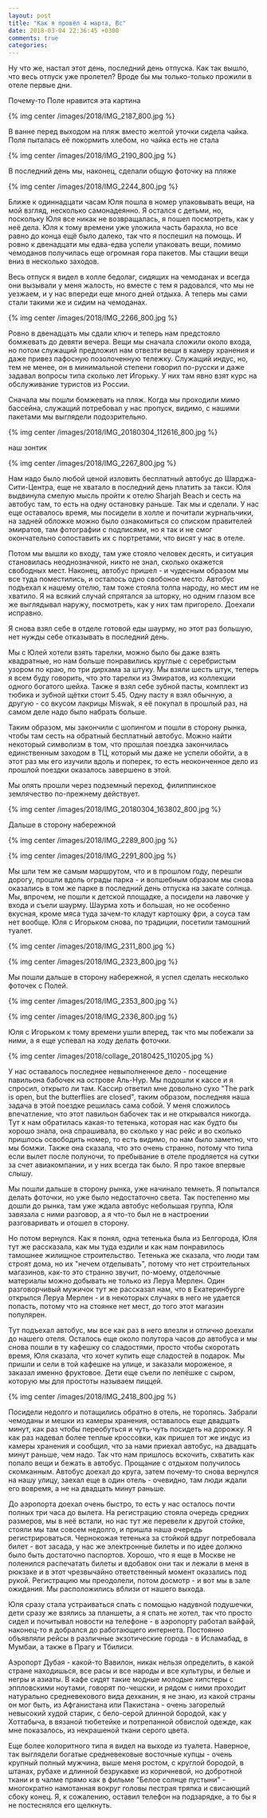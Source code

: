 ```yaml
---
layout: post
title: "Как я провёл 4 марта, Вс"
date: 2018-03-04 22:36:45 +0300
comments: true
categories: 
---
```

Ну что же, настал этот день, последний день отпуска. Как так вышло, что весь отпуск уже пролетел? Вроде бы мы только-только прожили в отеле первые дни. 

Почему-то Поле нравится эта картина

{% img center /images/2018/IMG_2187_800.jpg %}


В ванне перед выходом на пляж вместо желтой уточки сидела чайка. Поля пыталась её покормить хлебом, но чайка есть не стала

{% img center /images/2018/IMG_2190_800.jpg %} 



В последний день мы, наконец, сделали общую фоточку на пляже



{% img center /images/2018/IMG_2244_800.jpg %}




Ближе к одиннадцати часам Юля пошла в номер упаковывать вещи, на мой взгляд, несколько самонадеянно. Я остался с детьми, но, поскольку Юля все никак не возвращалась, я пошел посмотреть, как у неё дела. Юля к тому времени уже уложила часть барахла, но все равно до конца ещё было далеко, так что я поспешил на помощь. И ровно к двенадцати мы едва-едва успели упаковать вещи, помимо чемоданов получилась еще огромная гора пакетов. Мы стащии вещи вниз в несколько заходов.

Весь отпуск я видел в холле бедолаг, сидящих на чемоданах и всегда они вызывали у меня жалость, но вместе с тем я радовался, что мы не уезжаем, и у нас впереди еще много дней отдыха. А теперь мы сами стали такими же и сидим на чемоданах.

{% img center /images/2018/IMG_2266_800.jpg %}

Ровно в двенадцать мы сдали ключ и теперь нам предстояло бомжевать до девяти вечера. Вещи мы сначала сложили около входа, но потом служащий предложил нам отвезти вещи в камеру хранения и даже привез пафосную позолоченную тележку. Служащий индус, но, тем не менее, он в минимальной степени говорил по-русски и даже задавал вопросы типа сколько лет Игорьку. У них там явно взят курс на обслуживание туристов из России.



 

Сначала мы пошли бомжевать на пляж. Когда мы проходили мимо бассейна, служащий потребовал у нас пропуск, видимо, с нашими пакетами мы выглядели подозрительно.


{% img center /images/2018/IMG_20180304_112616_800.jpg %}

наш зонтик

{% img center /images/2018/IMG_2267_800.jpg %}

Нам надо было любой ценой изловить бесплатный автобус до Шарджа-Сити-Центра, еще не хватало в последний день платить за такси. Юля выдвинула смелую мысль пройти к отелю Sharjah Beach и сесть на автобус там, то есть на одну остановку раньше. Так мы и сделали. У нас еще оставалось время, мы посидели в холле и почитали журнальчики, на задней обложке можно было ознакомиться со списком правителей эмиратов, там фотографии с подписями, но я так и не смог окончательно сопоставить их с портретами, что висят у нас в отеле.

Потом мы вышли ко входу, там уже стояло человек десять, и ситуация становилась неоднозначной, никто не знал, сколько окажется свободных мест. Наконец, автобус пришел - и чудесным образом мы все туда поместились, и осталось одно свобоное место. Автобус подъехал к нашему отелю, там тоже стояла толпа народу, но мест им не хватило. Я на всякий случай спрятался за шторку, но одним глазом все же выглядывал наружу, посмотреть, как у них там пригорело. Доехали исправно.



Я снова взял себе в отделе готовой еды шаурму, но этот раз большую, нет нужды себе отказывать в последний день.


Мы с Юлей хотели взять тарелки, можно было бы даже взять квадратные, но нам больше понравились круглые с серебристым узором по краю, по три дирхама за штуку. Мы взяли шесть штук, теперь я всем буду говорить, что это тарелки из Эмиратов, из коллекции одного богатого шейха. Также я взял себе зубной пасты, комплект из тюбика и зубной щётки стоит 5.45. Одну пасту я взял обычную, а другую - со вкусом лакрицы Miswak, я её покупал в прошлый раз, на самом деле надо было набрать больше.

Таким образом, мы закончили с шопингом и пошли в сторону рынка, чтобы там сесть на обратный бесплатный автобус. Можно найти некоторый символизм в том, что прошлая поездка закончилась единственным заходом в ТЦ, который мы даже не успели обойти, а в этот раз мы его изучили вдоль и поперек, то есть неоконченное дело из прошлой поездки оказалось завершено в этой.

Мы опять прошли через подземный переход, филиппинское землячество по-прежнему действует.

{% img center /images/2018/IMG_20180304_163802_800.jpg %}

Дальше в сторону набережной

{% img center /images/2018/IMG_2289_800.jpg %}

{% img center /images/2018/IMG_2291_800.jpg %}

Мы шли тем же самым маршрутом, что и в прошлом году, перешли дорогу, прошли вдоль ограды парка - и волшебным образом мы снова оказались в том же парке в последний день отпуска на закате солнца. Мы, впрочем, не пошли к детской площадке, а посидели на лавочке у входа и съели шаурму. Шаурма хоть и большая, но не особенно вкусная, кроме мяса туда зачем-то кладут картошку фри, а соуса там нет вообще. Юля с Игорьком снова, по традиции, посетили тамошний туалет.

{% img center /images/2018/IMG_2311_800.jpg %}

{% img center /images/2018/IMG_2323_800.jpg %}

Мы пошли дальше в сторону набережной, я успел сделать несколько фоточек с Полей.

{% img center /images/2018/IMG_2353_800.jpg %}

{% img center /images/2018/IMG_2336_800.jpg %}

Юля с Игорьком к тому времени ушли вперед, так что мы побежали за ними, а я еще успевал на ходу делать фоточки.

{% img center /images/2018/collage_20180425_110205.jpg %}

У нас оставалось последнее невыполненное дело - посещение павильона бабочек на острове Аль-Нур. Мы подошли к кассе и я спросил, открыто ли там. Кассир ответил мне довольно сухо "The park is open, but the butterflies are closed", таким образом, последняя наша задача в этой поездке решилась сама собой. У меня сложилось впечатление, что этот павильон бабочек так и не открывался никогда. Тут к нам обратилась какая-то тетенька, которая нас как будто бы хорошо знала, она спрашивала, во сколько у нас рейс и во сколько пришлось освободить номер, то есть видимо, по нам было заметно, что мы бомжи. Также она сказала, что это очень странно, потому что типа если вылет после полуночи, то пребывание в отеле продляется на сутки за счет авиакомпании, и у них всегда так было. Я про такое впервые слышу.

Мы пошли дальше в сторону рынка, уже начинало темнеть. Я попытался делать фоточки, но уже было недостаточно света. Так постепенно мы дошли до рынка, там уже ждала автобус небольшая группа, Юля завязала с ними разговор, а я что-то был не в настроении разговаривать и отошел в сторону.

Но потом вернулся. Как я понял, одна тетенька была из Белгорода, Юля тут же рассказала, как мы туда ездили и как нам понравилось тамошнее жилищное строительство. Тетенька же сказала, что люди там строят дома, но их "нечем отделывать", потому что нет строительных магазинов, как-то это странно звучит, по-моему, отделочные материалы можно добывать не только из Леруа Мерлен. Один разговорчивый мужичок тут же рассказал нам, что в Екатеринбурге открылся Леруа Мерлен - и в некоторых случаях в него не удается попасть, потому что на стоянке нет мест, до того этот магазин популярен.

Тут подъехал автобус, мы все как раз в него влезли и отлично доехали до нашего отеля. Осталось еще около полутора часов до автобуса и мы снова пошли в ту кафешку со сладостями, просто чтобы скоротать время, Юля сказала, что хочет купить еще сладостей в подарок. Мы пришли и сели в той кафешке на улице, и заказали мороженое, я заказал именно фруктовое. Дети еще съели по лепёшке с сыром, которую мы для простоты называем пиццей.

{% img center /images/2018/IMG_2418_800.jpg %}

Посидели недолго и потащились обратно в отель, не торопясь. Забрали чемоданы и мешки из камеры хранения, оставалось еще двадцать минут, как раз чтобы переобуться и чуть-чуть посидеть на дорожку. Я как раз надевал более теплые кроссовки, как пришел тот же индус из камеры хранения и сообщил, что за нами приехал автобус, на двадцать минут раньше, чем надо. Так что нам пришлось вскочить, схватить как попало вещи и бежать в автобус. Прощание с отдыхом получилось скомканным. Автобус доехал до круга, затем почему-то снова вернулся на нашу улицу, заехал еще в один отель - очевидно, там люди ждали его вовремя, а не на двадцать минут раньше.

До аэропорта доехал очень быстро, то есть у нас осталось почти полных три часа до вылета. На регистрацию стояла очередь средних размеров, мы в неё встали, но нас тут же перевели к другой стойке, стояли мы там совсем недолго, и пришла наша очередь регистрироваться. Чернокожая тетенька за стойкой вдруг потребовала билет - вот засада, у нас же электронные билеты и по идее должно было быть достаточно паспортов. Хорошо, что я еще в Москве не поленился распечатать билеты и вдобавок они так и лежали в меня в рюкзаке и в этот чрезвычайно ответственный момент оказались под рукой. Регистрацию мы преодолели, потом досмотр - и вот мы в зале ожидания. Мы расположились вблизи от нашего выхода.

Юля сразу стала устраиваться спать с помощью надувной подушечки, дети сразу же взялись за планшеты, а я спать не хотел, так что просто сидел и почитывал новости на телефоне - в аэропорту работал вайфай, наконец-то я добрался до работающего интернета. Постоянно объявляли рейсы в различные экзотические города - в Исламабад, в Мумбаи, а также в Прагу и Тбилиси.

Аэропорт Дубая - какой-то Вавилон, никак нельзя определить, в какой стране находишься, все расы и все народы и все культуры, и белые и негры и азиаты. В кафе сидят такие модные молодые хипстеры с эппловскими ноутами, говорят по-чешски, и рядом с ними проходит натурально средневекового вида дехканин, я не знаю, из какой страны он мог быть, из Афганистана или Пакистана - очень загорелый невысокий худой старик, с бело-серой длинной бородой, как у Хоттабыча, в вязаной тюбетейке и потрепанной обвислой одежде, как мне показалось, из некрашеной ткани серого цвета.

Еще более колоритного типа я видел на выходе из туалета. Наверное, так выглядели богатые средневековые восточные купцы - очень крупный полный мужчина, выше меня ростом, с круглой бородой, в штанах, рубахе и длинной безрукавке из коричневой, но добротной ткани и в чалме прямо как в фильме "Белое солнце пустыни" - многократно намотанная вокруг головы пестрая тряпка и свисающий сбоку конец. Я, к сожалению, оставил телефон на подзарядке, а то бы я не постеснялся его щелкнуть.